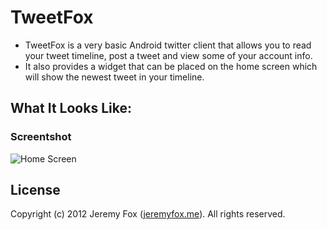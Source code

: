 TweetFox
===========

- TweetFox is a very basic Android twitter client that allows you to read your tweet timeline, post a tweet and view some of your account info.
- It also provides a widget that can be placed on the home screen which will show the newest tweet in your timeline.

What It Looks Like:
------------------

### Screentshot
![Home Screen](https://imageshack.us/a/img211/4678/tweetfox.png)

License
-------
Copyright (c) 2012 Jeremy Fox ([jeremyfox.me](http://www.jeremyfox.me)). All rights reserved.
